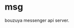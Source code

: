 msg
==============================================================================

bouzuya messenger api server.

